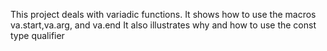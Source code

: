 
This project deals with variadic functions.
It shows how to use the macros va.start,va.arg, and va.end
It also illustrates why and how to use the const type qualifier
